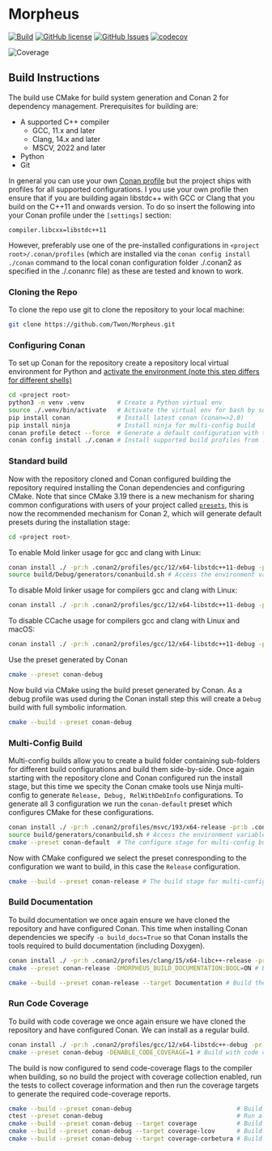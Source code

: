 # Morpheus

 [![Build](https://github.com/Twon/Morpheus/actions/workflows/cmake.yml/badge.svg)](https://github.com/Twon/Morpheus/actions)
 [![GitHub license](https://img.shields.io/badge/license-MIT-blue.svg)](https://raw.githubusercontent.com/twon/morpheus/master/LICENSE.MIT)
 [![GitHub Issues](https://img.shields.io/github/issues/twon/morpheus.svg)](http://github.com/twon/morpheus/issues)
 [![codecov](https://codecov.io/gh/Twon/Morpheus/branch/main/graph/badge.svg?token=1JmtZA8soP)](https://codecov.io/gh/Twon/Morpheus)

![Coverage](https://codecov.io/gh/Twon/Morpheus/branch/main/graphs/sunburst.svg?token=1JmtZA8soP)

## Build Instructions

The build use CMake for build system generation and Conan 2 for dependency management.  Prerequisites for building are:
 - A supported C++ compiler
   * GCC, 11.x and later
   * Clang, 14.x and later
   * MSCV, 2022 and later
 - Python
 - Git

In general you can use your own [Conan profile](https://docs.conan.io/2/reference/commands/profile.html) but the project ships with profiles for all supported configurations. I you use your own profile then ensure that if you are building again libstdc++ with GCC or Clang that you build on the C++11 and onwards version.  To do so insert the following into your Conan profile under the `[settings]` section:

```
compiler.libcxx=libstdc++11
```

However, preferably use one of the pre-installed configurations in `<project root>/.conan/profiles` (which are installed via the `conan config install ./conan` command to the local conan configuration folder ./.conan2 as specified in the ./.conanrc file) as these are tested and known to work.

### Cloning the Repo

To clone the repo use git to clone the repository to your local machine:

```bash
git clone https://github.com/Twon/Morpheus.git
```

### Configuring Conan

To set up Conan for the repository create a repository local virtual environment for Python and [activate the environment (note this step differs for different shells)](https://docs.python.org/3/library/venv.html#how-venvs-work)

```bash
cd <project root>
python3 -m venv .venv         # Create a Python virtual env
source ./.venv/bin/activate   # Activate the virtual env for bash by source.
pip install conan             # Install latest conan (conan=>2.0)
pip install ninja             # Install ninja for multi-config build
conan profile detect --force  # Generate a default configuration with the local machine settings
conan config install ./.conan # Install supported build profiles from ./.conan to ./conan2
```

### Standard build

Now with the repository cloned and Conan configured building the repository required installing the Conan dependencies and configuring CMake.  Note that since CMake 3.19 there is a new mechanism for sharing common configurations with users of your project called [`presets`](https://cmake.org/cmake/help/latest/manual/cmake-presets.7.html), this is now the recommended mechanism for Conan 2, which will generate default presets during the installation stage:

```bash
cd <project root>
```
To enable Mold linker usage for gcc and clang with Linux:
```bash
conan install ./ -pr:h .conan2/profiles/gcc/12/x64-libstdc++11-debug -pr:b .conan2/profiles/gcc/12/x64-libstdc++11-debug --build missing
source build/Debug/generators/conanbuild.sh # Access the environment variables needed to use the Mold linker with gcc and clang
```
To disable Mold linker usage for compilers gcc and clang with Linux:
```bash
conan install ./ -pr:h .conan2/profiles/gcc/12/x64-libstdc++11-debug -pr:b .conan2/profiles/gcc/12/x64-libstdc++11-debug --build missing -o link_with_mold=False
```
To disable CCache usage for compilers gcc and clang with Linux and macOS:
```bash
conan install ./ -pr:h .conan2/profiles/gcc/12/x64-libstdc++11-debug -pr:b .conan2/profiles/gcc/12/x64-libstdc++11-debug --build missing -o build_with_ccache=False
```
Use the preset generated by Conan
```bash
cmake --preset conan-debug
```

Now build via CMake using the build preset generated by Conan. As a debug profile was used during the Conan install step this will create a `Debug` build with full symbolic information.
```bash
cmake --build --preset conan-debug
```

### Multi-Config Build

Multi-config builds allow you to create a build folder containing sub-folders for different build configurations and build them side-by-side. Once again starting with the repository clone and Conan configured run the install stage, but this time we specity the Conan cmake tools use Ninja multi-config to generate `Release, Debug, RelWithDebInfo` configurations.  To generate all 3 configuration we run the `conan-default` preset which configures CMake for these configurations.
```bash
conan install ./ -pr:h .conan2/profiles/msvc/193/x64-release -pr:b .conan2/profiles/msvc/193/x64-release --build missing -c tools.cmake.cmaketoolchain:generator="Ninja Multi-Config"
source build/generators/conanbuild.sh # Access the environment variables needed to use the Mold linker with gcc and clang
cmake --preset conan-default  # The configure stage for multi-config builds is conan-default
```

Now with CMake configured we select the preset conresponding to the configuration we want to build, in this case the `Release` configuration.
```bash
cmake --build --preset conan-release # The build stage for multi-config builds is the conan-<configuration>
```

### Build Documentation

To build documentation we once again ensure we have cloned the repository and have configured Conan.  This time when installing Conan dependencies we specify `-o build_docs=True` so that Conan installs the tools required to build documentation (including Doxygen).
```bash
conan install ./ -pr:h .conan2/profiles/clang/15/x64-libc++-release -pr:b .conan2/profiles/clang/15//x64-libc++-release --build missing -o build_docs=True
cmake --preset conan-release -DMORPHEUS_BUILD_DOCUMENTATION:BOOL=ON # Build with documentation enabled
```

```bash
cmake --build --preset conan-release --target Documentation # Build the Documentation target
```

### Run Code Coverage

To build with code coverage we once again ensure we have cloned the repository and have configured Conan. We can install as a regular build.
```bash
conan install ./ -pr:h .conan2/profiles/gcc/12/x64-libstdc++-debug -pr:b .conan2/profiles/gcc/12/x64-libstdc++-debug
cmake --preset conan-debug -DENABLE_CODE_COVERAGE=1 # Build with code coverage enabled
```

The build is now configured to send code-coverage flags to the compiler when building, so no build the project with coverage collection enabled, run the tests to collect coverage information and then run the coverage targets to generate the required code-coverage reports.
```bash
cmake --build --preset conan-debug                             # Build the project
ctest --preset conan-debug                                     # Run all tests to collect coverage information.
cmake --build --preset conan-debug --target coverage           # Build the coverage stats
cmake --build --preset conan-debug --target coverage-lcov      # Build a html report from the coverage information
cmake --build --preset conan-debug --target coverage-corbetura # Build a Corbertura XML coverage report
```
